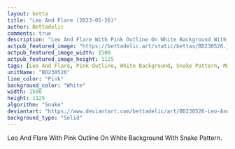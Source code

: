 ```yaml
---
layout: betta
title: "Leo And Flare (2023-05-26)"
author: Bettadelic
comments: true
description: "Leo And Flare With Pink Outline On White Background With Snake Pattern."
actpub_featured_image: "https://bettadelic.art/static/bettas/BD230526.jpg"
actpub_featured_image_width: 1500
actpub_featured_image_height: 1125
tags: [Leo And Flare, Pink Outline, White Background, Snake Pattern, May 2023]
unitName: "BD230526"
line_color: "Pink"
background_color: "White"
width: 1500
height: 1125
algorithm: "Snake"
deviantart: "https://www.deviantart.com/bettadelic/art/BD230526-Leo-And-Flare-2023-05-26-964308497"
background_type: "Solid"
---
```


Leo And Flare With Pink Outline On White Background With Snake Pattern.
